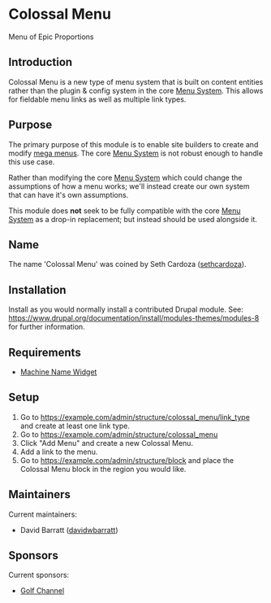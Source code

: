 # Colossal Menu

Menu of Epic Proportions

## Introduction
Colossal Menu is a new type of menu system that is built on content entities
rather than the plugin & config system in the core
[Menu System](https://api.drupal.org/api/drupal/core!lib!Drupal!Core!Menu!menu.api.php/group/menu/8).
This allows for fieldable menu links as well as multiple link types.

## Purpose
The primary purpose of this module is to enable site builders to create and
modify [mega menus](http://www.sitepoint.com/mega-drop-down-menus/).
The
core
[Menu System](https://api.drupal.org/api/drupal/core!lib!Drupal!Core!Menu!menu.api.php/group/menu/8)
is not robust enough to handle this use case.

Rather than modifying the core
[Menu System](https://api.drupal.org/api/drupal/core!lib!Drupal!Core!Menu!menu.api.php/group/menu/8)
which could change the assumptions of how a menu works; we'll instead create our
own system that can have it's own assumptions.

This module does **not** seek to be fully compatible with the core
[Menu System](https://api.drupal.org/api/drupal/core!lib!Drupal!Core!Menu!menu.api.php/group/menu/8)
as a drop-in replacement; but instead should be used alongside it.

## Name
The name 'Colossal Menu' was coined by Seth Cardoza
([sethcardoza](https://www.drupal.org/u/sethcardoza)).

## Installation
Install as you would normally install a contributed Drupal module.
See: https://www.drupal.org/documentation/install/modules-themes/modules-8
for further information.

## Requirements
* [Machine Name Widget](https://www.drupal.org/project/machine_name_widget)

## Setup
1. Go to https://example.com/admin/structure/colossal_menu/link_type and create
   at least one link type.
2. Go to https://example.com/admin/structure/colossal_menu
3. Click "Add Menu" and create a new Colossal Menu.
4. Add a link to the menu.
5. Go to https://example.com/admin/structure/block and place the Colossal Menu
   block in the region you would like.

## Maintainers
Current maintainers:
* David Barratt ([davidwbarratt](https://www.drupal.org/u/davidwbarratt))

## Sponsors
Current sponsors:
* [Golf Channel](https://www.drupal.org/node/2374873)
